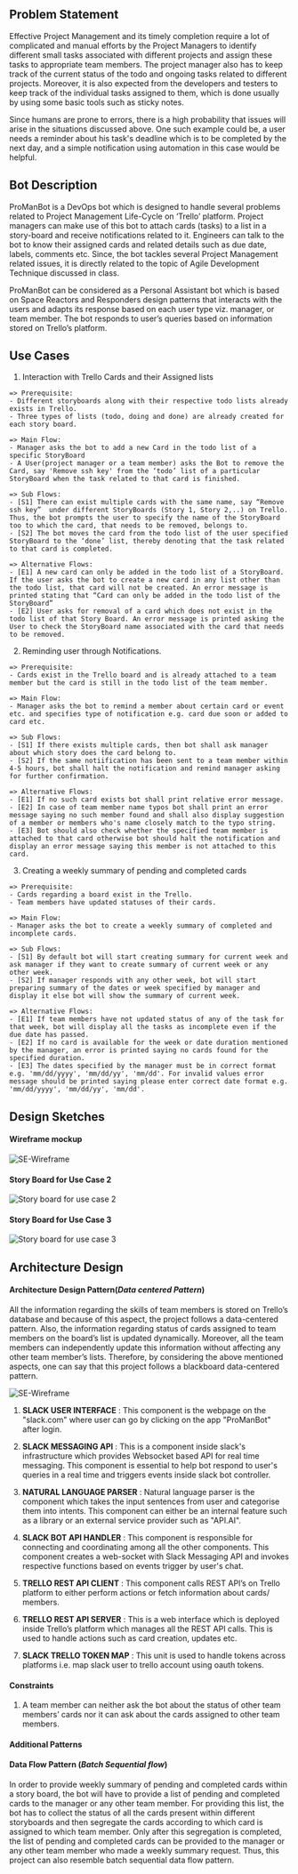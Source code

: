 ## Problem Statement
Effective Project Management and its timely completion require a lot of complicated and manual efforts by the Project Managers to identify different small tasks associated with different projects and assign these tasks to appropriate team members. The project manager also has to keep track of the current status of the todo and ongoing tasks related to different projects. Moreover, it is also expected from the developers and testers to keep track of the individual tasks assigned to them, which is done usually by using some basic tools such as sticky notes.

Since humans are prone to errors, there is a high probability that issues will arise in the situations discussed above. One such example could be, a user needs a reminder about his task's deadline which is to be completed by the next day, and a simple notification using automation in this case would be helpful.

## Bot Description

ProManBot is a DevOps bot which is designed to handle several problems related to Project Management Life-Cycle on ‘Trello’ platform. Project managers can make use of this bot to attach cards (tasks) to a list in a story-board and receive notifications related to it. Engineers can talk to the bot to know their assigned cards and related details such as due date, labels, comments etc. Since, the bot tackles several Project Management related issues, it is directly related to the topic of Agile Development Technique discussed in class.

ProManBot can be considered as a Personal Assistant bot which is based on Space Reactors and Responders design patterns that interacts with the users and adapts its response based on each user type viz. manager, or team member. The bot responds to user’s queries based on information stored on Trello’s platform.

## Use Cases

1. Interaction with Trello Cards and their Assigned lists
```
=> Prerequisite: 
- Different storyboards along with their respective todo lists already exists in Trello. 
- Three types of lists (todo, doing and done) are already created for each story board.

=> Main Flow:   
- Manager asks the bot to add a new Card in the todo list of a specific StoryBoard
- A User(project manager or a team member) asks the Bot to remove the Card, say 'Remove ssh key' from the ‘todo’ list of a particular StoryBoard when the task related to that card is finished.

=> Sub Flows:   
- [S1] There can exist multiple cards with the same name, say “Remove ssh key”  under different StoryBoards (Story 1, Story 2,..) on Trello. Thus, the bot prompts the user to specify the name of the StoryBoard too to which the card, that needs to be removed, belongs to. 
- [S2] The bot moves the card from the todo list of the user specified StoryBoard to the ‘done’ list, thereby denoting that the task related to that card is completed. 

=> Alternative Flows:   
- [E1] A new card can only be added in the todo list of a StoryBoard. If the user asks the bot to create a new card in any list other than the todo list, that card will not be created. An error message is printed stating that “Card can only be added in the todo list of the StoryBoard” 
- [E2] User asks for removal of a card which does not exist in the todo list of that Story Board. An error message is printed asking the User to check the StoryBoard name associated with the card that needs to be removed.
```

2.  Reminding user through Notifications.
```
=> Prerequisite:
- Cards exist in the Trello board and is already attached to a team member but the card is still in the todo list of the team member.

=> Main Flow:
- Manager asks the bot to remind a member about certain card or event etc. and specifies type of notification e.g. card due soon or added to card etc.

=> Sub Flows:   
- [S1] If there exists multiple cards, then bot shall ask manager about which story does the card belong to. 
- [S2] If the same notiification has been sent to a team member within 4-5 hours, bot shall halt the notification and remind manager asking for further confirmation.

=> Alternative Flows:   
- [E1] If no such card exists bot shall print relative error message. 
- [E2] In case of team member name typos bot shall print an error message saying no such member found and shall also display suggestion of a member or members who's name closely match to the typo string.
- [E3] Bot should also check whether the specified team member is attached to that card otherwise bot should halt the notification and display an error message saying this member is not attached to this card.
```

3.  Creating a weekly summary of pending and completed cards
```
=> Prerequisite:
- Cards regarding a board exist in the Trello.
- Team members have updated statuses of their cards.
                 
=> Main Flow:
- Manager asks the bot to create a weekly summary of completed and incomplete cards.

=> Sub Flows:   
- [S1] By default bot will start creating summary for current week and ask manager if they want to create summary of current week or any other week.
- [S2] If manager responds with any other week, bot will start preparing summary of the dates or week specified by manager and display it else bot will show the summary of current week.

=> Alternative Flows:   
- [E1] If team members have not updated status of any of the task for that week, bot will display all the tasks as incomplete even if the due date has passed. 
- [E2] If no card is available for the week or date duration mentioned by the manager, an error is printed saying no cards found for the specified duration.
- [E3] The dates specified by the manager must be in correct format e.g. 'mm/dd/yyyy', 'mm/dd/yy', 'mm/dd'. For invalid values error message should be printed saying please enter correct date format e.g. 'mm/dd/yyyy', 'mm/dd/yy', 'mm/dd'.
```

## Design Sketches

#### Wireframe mockup

![SE-Wireframe](./SE-Wireframe-1.png)

#### Story Board for Use Case 2
![Story board for use case 2](./SE-StoryBoard-1.png)

#### Story Board for Use Case 3
![Story board for use case 3](./SE-StoryBoard-2.png)

## Architecture Design

#### Architecture Design Pattern(_Data centered Pattern_)  
All the information regarding the skills of team members is stored on Trello’s database and because of this aspect, the project follows a data-centered pattern. Also, the information regarding status of cards assigned to team members on the board’s list is updated dynamically. Moreover, all the team members can independently update this information without affecting any other team member’s lists. Therefore, by considering the above mentioned aspects, one can say that this project follows a blackboard data-centered pattern.

![SE-Wireframe](./SE-Architecture.png)

1. __SLACK USER INTERFACE__ : This component is the webpage on the "slack.com" where user can go by clicking on the app "ProManBot" after login.

2. __SLACK MESSAGING API__ : This is a component inside slack's infrastructure which provides Websocket based API for real time messaging. This component is essential to help bot respond to user's queries in a real time and triggers events inside slack bot controller.

3. __NATURAL LANGUAGE PARSER__ : Natural language parser is the component which takes the input sentences from user and categorise them into intents. This component can either be an internal feature such as a library or an external service provider such as "API.AI".

4. __SLACK BOT API HANDLER__ : This component is responsible for connecting and coordinating among all the other components. This component creates a web-socket with Slack Messaging API and invokes respective functions based on events trigger by user's chat.

5. __TRELLO REST API CLIENT__ : This component calls REST API’s on Trello platform to either perform actions or fetch information about cards/ members.

6. __TRELLO REST API SERVER__ : This is a web interface which is deployed inside Trello’s platform which manages all the REST API calls. This is used to handle actions such as card creation, updates etc. 

7. __SLACK TRELLO TOKEN MAP__ : This unit is used to handle tokens across platforms i.e. map slack user to trello account using oauth tokens.

#### Constraints

1. A team member can neither ask the bot about the status of other team members’ cards nor it can ask about the cards          assigned to other team members.

#### Additional Patterns

#### Data Flow Pattern (_Batch Sequential flow_)  
In order to provide weekly summary of pending and completed cards within a story board, the bot will have to provide a list of pending and completed cards to the manager or any other team member. For providing this list, the bot has to collect the status of all the cards present within different storyboards and then segregate the cards according to which card is assigned to which team member. Only after this segregation is completed, the list of pending and completed cards can be provided to the manager or any other team member who made a weekly summary request. Thus, this project can also resemble batch sequential data flow pattern. 

